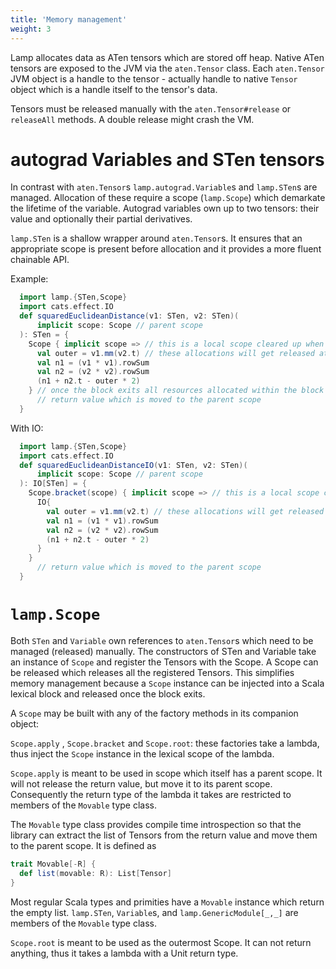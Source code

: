 ```yaml
---
title: 'Memory management'
weight: 3
---
```


Lamp allocates data as ATen tensors which are stored off heap. 
Native ATen tensors are exposed to the JVM via the `aten.Tensor` class. 
Each `aten.Tensor` JVM object is a handle to the tensor - actually handle to native `Tensor` object which is a handle itself to the tensor's data. 

Tensors must be released manually with the `aten.Tensor#release` or `releaseAll` methods. A double release might crash the VM.

# autograd Variables and STen tensors

In contrast with `aten.Tensor`s `lamp.autograd.Variable`s and `lamp.STen`s are managed. Allocation of these require a scope (`lamp.Scope`) which demarkate the lifetime of the variable.
Autograd variables own up to two tensors: their value and optionally their partial derivatives.

`lamp.STen` is a shallow wrapper around `aten.Tensor`s. It ensures that an appropriate scope is present
before allocation and it provides a more fluent chainable API.

Example:

```scala mdoc
  import lamp.{STen,Scope}
  import cats.effect.IO
  def squaredEuclideanDistance(v1: STen, v2: STen)(
      implicit scope: Scope // parent scope
  ): STen = {
    Scope { implicit scope => // this is a local scope cleared up when block ends
      val outer = v1.mm(v2.t) // these allocations will get released at the end of the block
      val n1 = (v1 * v1).rowSum
      val n2 = (v2 * v2).rowSum
      (n1 + n2.t - outer * 2) 
    } // once the block exits all resources allocated within the block are released, with the exception of the 
      // return value which is moved to the parent scope
  }
```

With IO:
```scala mdoc
  import lamp.{STen,Scope}
  import cats.effect.IO
  def squaredEuclideanDistanceIO(v1: STen, v2: STen)(
      implicit scope: Scope // parent scope
  ): IO[STen] = {
    Scope.bracket(scope) { implicit scope => // this is a local scope cleared up when block ends
      IO{
        val outer = v1.mm(v2.t) // these allocations will get released once the IO finished execution
        val n1 = (v1 * v1).rowSum
        val n2 = (v2 * v2).rowSum
        (n1 + n2.t - outer * 2) 
      }
    }  
      // return value which is moved to the parent scope
  }
```

# `lamp.Scope`

Both `STen` and `Variable` own references to `aten.Tensor`s which need to be managed (released) manually. 
The constructors of STen and Variable take an instance of `Scope` and register the Tensors with the Scope. 
A Scope can be released which releases all the registered Tensors. 
This simplifies memory management because a `Scope` instance can be injected into a Scala lexical block and released once the block exits. 

A `Scope` may be built with any of the factory methods in its companion object: 

`Scope.apply` , `Scope.bracket` and `Scope.root`: these factories take a lambda, thus inject the `Scope` instance in the lexical scope of the lambda. 

`Scope.apply` is meant to be used in scope which itself has a parent scope. It will not release the return value, but move it to its parent scope. Consequently the return type of the lambda it takes are restricted to members of the `Movable` type class. 

The `Movable` type class provides compile time introspection so that the library can extract the list of Tensors from the return value and move them to the parent scope. 
It is defined as 
```scala 
trait Movable[-R] {
  def list(movable: R): List[Tensor]
}
```
Most regular Scala types and primities have a `Movable` instance which return the empty list.
`lamp.STen`, `Variable`s, and `lamp.GenericModule[_,_]` are members of the `Movable` type class.


`Scope.root` is meant to be used as the outermost Scope. It can not return anything, thus it takes a lambda with a Unit return type.


